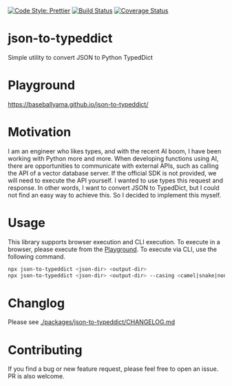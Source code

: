 [![Code Style: Prettier](https://img.shields.io/badge/code_style-prettier-ff69b4.svg)](https://github.com/prettier/prettier)
[![Build Status](https://github.com/baseballyama/json-to-typeddict/workflows/CI/badge.svg?branch=main)](https://github.com/baseballyama/json-to-typeddict/actions?query=workflow:ci)
[![Coverage Status](https://coveralls.io/repos/github/baseballyama/json-to-typeddict/badge.svg?branch=main)](https://coveralls.io/github/baseballyama/json-to-typeddict?branch=main)

# json-to-typeddict

Simple utility to convert JSON to Python TypedDict

# Playground

https://baseballyama.github.io/json-to-typeddict/

# Motivation

I am an engineer who likes types, and with the recent AI boom, I have been working with Python more and more.
When developing functions using AI, there are opportunities to communicate with external APIs, such as calling the API of a vector database server.
If the official SDK is not provided, we will need to execute the API yourself. I wanted to use types this request and response.
In other words, I want to convert JSON to TypedDict, but I could not find an easy way to achieve this. So I decided to implement this myself.

# Usage

This library supports browser execution and CLI execution.
To execute in a browser, please execute from the [Playground](https://baseballyama.github.io/json-to-typeddict/).
To execute via CLI, use the following command.

```sh
npx json-to-typeddict <json-dir> <output-dir>
npx json-to-typeddict <json-dir> <output-dir> --casing <camel|snake|none>
```

# Changlog

Please see [./packages/json-to-typeddict/CHANGELOG.md](./packages/json-to-typeddict/CHANGELOG.md)

# Contributing

If you find a bug or new feature request, please feel free to open an issue. PR is also welcome.
